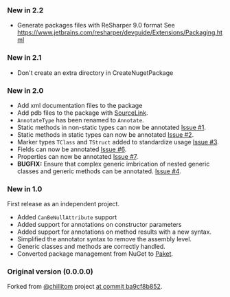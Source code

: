 ### New in 2.2

* Generate packages files with ReSharper 9.0 format
  See https://www.jetbrains.com/resharper/devguide/Extensions/Packaging.html

### New in 2.1
* Don't create an extra directory in CreateNugetPackage

### New in 2.0
* Add xml documentation files to the package
* Add pdb files to the package with
  [SourceLink](https://ctaggart.github.io/SourceLink/).
* `AnnotateType` has been renamed to `Annotate`.
* Static methods in non-static types can now be annotated
  [Issue #1](https://github.com/vbfox/ExternalAnnotationsGenerator/issues/1).
* Static methods in static types can now be annotated
  [Issue #2](https://github.com/vbfox/ExternalAnnotationsGenerator/issues/2).
* Marker types `TClass` and `TStruct` added to standardize usage
  [Issue #3](https://github.com/vbfox/ExternalAnnotationsGenerator/issues/3).
* Fields can now be annotated
  [Issue #6](https://github.com/vbfox/ExternalAnnotationsGenerator/issues/6).
* Properties can now be annotated
  [Issue #7](https://github.com/vbfox/ExternalAnnotationsGenerator/issues/7).
* **BUGFIX:** Ensure that complex generic imbrication of nested generic classes and
  generic methods can be annotated.
  [Issue #4](https://github.com/vbfox/ExternalAnnotationsGenerator/issues/4).


### New in 1.0

First release as an independent project.

* Added `CanBeNullAttribute` support
* Added support for annotations on constructor parameters
* Added support for annotations on method results with a new syntax.
* Simplified the annotator syntax to remove the assembly level.
* Generic classes and methods are correctly handled.
* Converted package management from NuGet to [Paket](https://fsprojects.github.io/Paket/).

### Original version (0.0.0.0)

Forked from [@chillitom][chillitom] project [at commit ba9cf8b852][ba9cf8b852].

[chillitom]: https://github.com/chillitom
[ba9cf8b852]: https://github.com/chillitom/ReSharper.ExternalAnnotations.Generator/tree/ba9cf8b852843fd6f93cd3a237d3b3079dffd58d